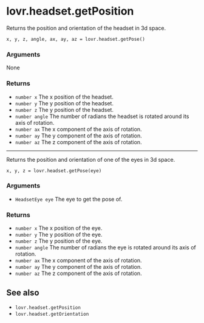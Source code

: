 <!--
category: reference
-->

lovr.headset.getPosition
===

Returns the position and orientation of the headset in 3d space.

    x, y, z, angle, ax, ay, az = lovr.headset.getPose()

### Arguments

None

### Returns

- `number x` The x position of the headset.
- `number y` The y position of the headset.
- `number z` The y position of the headset.
- `number angle` The number of radians the headset is rotated around its axis of rotation.
- `number ax` The x component of the axis of rotation.
- `number ay` The y component of the axis of rotation.
- `number az` The z component of the axis of rotation.

---

Returns the position and orientation of one of the eyes in 3d space.

    x, y, z = lovr.headset.getPose(eye)

### Arguments

- `HeadsetEye eye` The eye to get the pose of.

### Returns

- `number x` The x position of the eye.
- `number y` The y position of the eye.
- `number z` The y position of the eye.
- `number angle` The number of radians the eye is rotated around its axis of rotation.
- `number ax` The x component of the axis of rotation.
- `number ay` The y component of the axis of rotation.
- `number az` The z component of the axis of rotation.

See also
---

- `lovr.headset.getPosition`
- `lovr.headset.getOrientation`

